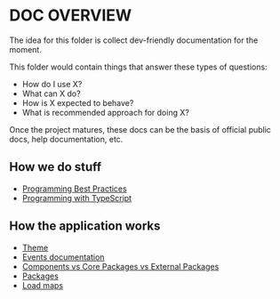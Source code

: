 # DOC OVERVIEW

The idea for this folder is collect dev-friendly documentation for the moment.

This folder would contain things that answer these types of questions:

- How do I use X?
- What can X do?
- How is X expected to behave?
- What is recommended approach for doing X?

Once the project matures, these docs can be the basis of official public docs, help documentation, etc.

## How we do stuff

- [Programming Best Practices](./programming/best-practices.md)
- [Programming with TypeScript](./programming/using-type.md)

## How the application works

- [Theme](./app/ui/theming.md)
- [Events documentation](./app/event/README.md)
- [Components vs Core Packages vs External Packages](./app/components-packages.md)
- [Packages](./app/packages.md)
- [Load maps](./app/loading-maps.md)